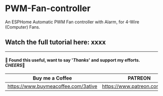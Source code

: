 # PWM-Fan-controller
An ESPHome Automatic PWM Fan controller with Alarm, for 4-Wire (Computer) Fans.

## Watch the full tutorial here: xxxx

___
#### 💖 Found this useful, want to say '*Thanks*' and support my efforts. *CHEERS*🍺
| Buy me a Coffee | PATREON |
|-----------------|---------|
| https://www.buymeacoffee.com/3ative | https://www.patreon.com/3ative |
